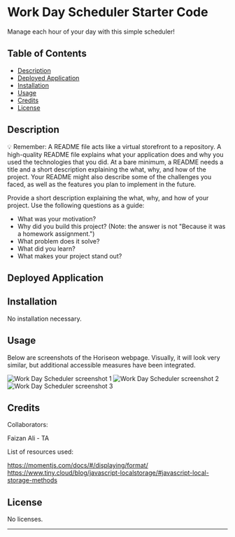 # Work Day Scheduler Starter Code
Manage each hour of your day with this simple scheduler!

## Table of Contents

- [Description](#description)
- [Deployed Application](#deployed-application)
- [Installation](#installation)
- [Usage](#usage)
- [Credits](#credits)
- [License](#license)

## Description

💡 Remember: A README file acts like a virtual storefront to a repository. A high-quality README file explains what your application does and why you used the technologies that you did. At a bare minimum, a README needs a title and a short description explaining the what, why, and how of the project. Your README might also describe some of the challenges you faced, as well as the features you plan to implement in the future.

Provide a short description explaining the what, why, and how of your project. Use the following questions as a guide:

- What was your motivation?
- Why did you build this project? (Note: the answer is not "Because it was a homework assignment.")
- What problem does it solve?
- What did you learn?
- What makes your project stand out?

## Deployed Application



## Installation

No installation necessary.

## Usage

Below are screenshots of the Horiseon webpage. Visually, it will look very similar, but additional accessible measures have been integrated.

![Work Day Scheduler screenshot 1](./assets/images/Horiseon_screenshot_1.JPG)
![Work Day Scheduler screenshot 2]()
![Work Day Scheduler screenshot 3]()

## Credits

Collaborators:

Faizan Ali - TA


List of resources used:

https://momentjs.com/docs/#/displaying/format/
https://www.tiny.cloud/blog/javascript-localstorage/#javascript-local-storage-methods

## License

No licenses.

---